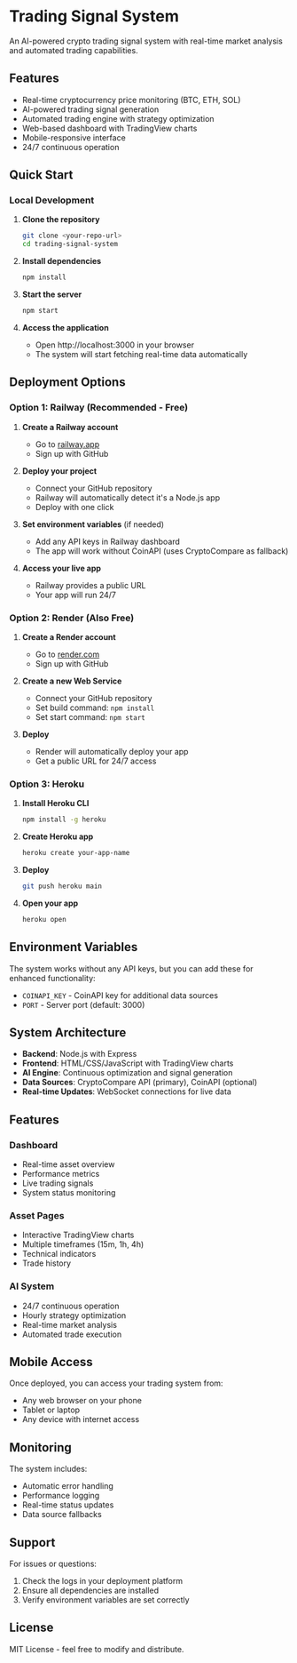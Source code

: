 # Trading Signal System

An AI-powered crypto trading signal system with real-time market analysis and automated trading capabilities.

## Features

- Real-time cryptocurrency price monitoring (BTC, ETH, SOL)
- AI-powered trading signal generation
- Automated trading engine with strategy optimization
- Web-based dashboard with TradingView charts
- Mobile-responsive interface
- 24/7 continuous operation

## Quick Start

### Local Development

1. **Clone the repository**
   ```bash
   git clone <your-repo-url>
   cd trading-signal-system
   ```

2. **Install dependencies**
   ```bash
   npm install
   ```

3. **Start the server**
   ```bash
   npm start
   ```

4. **Access the application**
   - Open http://localhost:3000 in your browser
   - The system will start fetching real-time data automatically

## Deployment Options

### Option 1: Railway (Recommended - Free)

1. **Create a Railway account**
   - Go to [railway.app](https://railway.app)
   - Sign up with GitHub

2. **Deploy your project**
   - Connect your GitHub repository
   - Railway will automatically detect it's a Node.js app
   - Deploy with one click

3. **Set environment variables** (if needed)
   - Add any API keys in Railway dashboard
   - The app will work without CoinAPI (uses CryptoCompare as fallback)

4. **Access your live app**
   - Railway provides a public URL
   - Your app will run 24/7

### Option 2: Render (Also Free)

1. **Create a Render account**
   - Go to [render.com](https://render.com)
   - Sign up with GitHub

2. **Create a new Web Service**
   - Connect your GitHub repository
   - Set build command: `npm install`
   - Set start command: `npm start`

3. **Deploy**
   - Render will automatically deploy your app
   - Get a public URL for 24/7 access

### Option 3: Heroku

1. **Install Heroku CLI**
   ```bash
   npm install -g heroku
   ```

2. **Create Heroku app**
   ```bash
   heroku create your-app-name
   ```

3. **Deploy**
   ```bash
   git push heroku main
   ```

4. **Open your app**
   ```bash
   heroku open
   ```

## Environment Variables

The system works without any API keys, but you can add these for enhanced functionality:

- `COINAPI_KEY` - CoinAPI key for additional data sources
- `PORT` - Server port (default: 3000)

## System Architecture

- **Backend**: Node.js with Express
- **Frontend**: HTML/CSS/JavaScript with TradingView charts
- **AI Engine**: Continuous optimization and signal generation
- **Data Sources**: CryptoCompare API (primary), CoinAPI (optional)
- **Real-time Updates**: WebSocket connections for live data

## Features

### Dashboard
- Real-time asset overview
- Performance metrics
- Live trading signals
- System status monitoring

### Asset Pages
- Interactive TradingView charts
- Multiple timeframes (15m, 1h, 4h)
- Technical indicators
- Trade history

### AI System
- 24/7 continuous operation
- Hourly strategy optimization
- Real-time market analysis
- Automated trade execution

## Mobile Access

Once deployed, you can access your trading system from:
- Any web browser on your phone
- Tablet or laptop
- Any device with internet access

## Monitoring

The system includes:
- Automatic error handling
- Performance logging
- Real-time status updates
- Data source fallbacks

## Support

For issues or questions:
1. Check the logs in your deployment platform
2. Ensure all dependencies are installed
3. Verify environment variables are set correctly

## License

MIT License - feel free to modify and distribute. 